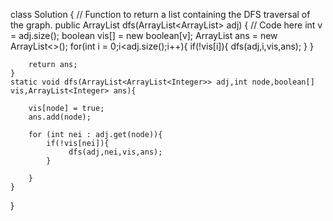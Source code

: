 class Solution {
    // Function to return a list containing the DFS traversal of the graph.
    public ArrayList<Integer> dfs(ArrayList<ArrayList<Integer>> adj) {
        // Code here
        int v = adj.size();
        boolean vis[] = new boolean[v];
        ArrayList<Integer> ans = new ArrayList<>();
        for(int i = 0;i<adj.size();i++){
            if(!vis[i]){
                dfs(adj,i,vis,ans);
            }
        }
        
        return ans;
    }
    static void dfs(ArrayList<ArrayList<Integer>> adj,int node,boolean[] vis,ArrayList<Integer> ans){
       
        vis[node] = true;
        ans.add(node);
        
        for (int nei : adj.get(node)){
            if(!vis[nei]){
                 dfs(adj,nei,vis,ans);
            }
           
        }
    }
}
